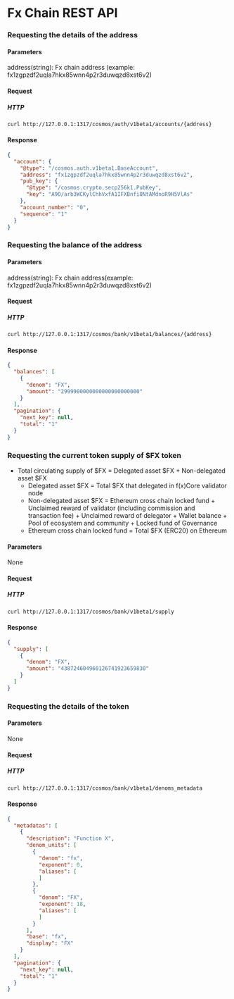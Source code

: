 # Fx Chain REST API 

### Requesting the details of the address 

#### Parameters

address(string): Fx chain address (example: fx1zgpzdf2uqla7hkx85wnn4p2r3duwqzd8xst6v2)

#### Request

##### HTTP

```sh
curl http://127.0.0.1:1317/cosmos/auth/v1beta1/accounts/{address}
```

#### Response

```json
{
  "account": {
    "@type": "/cosmos.auth.v1beta1.BaseAccount",
    "address": "fx1zgpzdf2uqla7hkx85wnn4p2r3duwqzd8xst6v2",
    "pub_key": {
      "@type": "/cosmos.crypto.secp256k1.PubKey",
      "key": "A9O/arb3WCKylChhVxfA1IFXBnfi8NtAMdnoR9H5VlAs"
    },
    "account_number": "0",
    "sequence": "1"
  }
}
```

### Requesting the balance of the address

#### Parameters

address(string): Fx chain address(example: fx1zgpzdf2uqla7hkx85wnn4p2r3duwqzd8xst6v2)

#### Request

##### HTTP

```sh
curl http://127.0.0.1:1317/cosmos/bank/v1beta1/balances/{address}
```

#### Response

```json
{
  "balances": [
    {
      "denom": "FX",
      "amount": "2999900000000000000000000"
    }
  ],
  "pagination": {
    "next_key": null,
    "total": "1"
  }
}
```

### Requesting the current token supply of $FX token

* Total circulating supply of $FX = Delegated asset $FX + Non-delegated asset $FX 
    * Delegated asset $FX = Total $FX that delegated in f(x)Core validator node
    * Non-delegated asset $FX = Ethereum cross chain locked fund  + Unclaimed reward of validator (including commission and transaction fee) + Unclaimed reward of delegator + Wallet balance + Pool of ecosystem and community + Locked fund of Governance
    * Ethereum cross chain locked fund = Total $FX (ERC20) on Ethereum

#### Parameters

None

#### Request

##### HTTP

```sh
curl http://127.0.0.1:1317/cosmos/bank/v1beta1/supply
```

#### Response

```json
{
  "supply": [
    {
      "denom": "FX",
      "amount": "438724604960126741923659830"
    }
  ]
}
```

### Requesting the details of the token


#### Parameters

None

#### Request

##### HTTP

```sh
curl http://127.0.0.1:1317/cosmos/bank/v1beta1/denoms_metadata
```

#### Response

```json
{
  "metadatas": [
    {
      "description": "Function X",
      "denom_units": [
        {
          "denom": "fx",
          "exponent": 0,
          "aliases": [
          ]
        },
        {
          "denom": "FX",
          "exponent": 18,
          "aliases": [
          ]
        }
      ],
      "base": "fx",
      "display": "FX"
    }
  ],
  "pagination": {
    "next_key": null,
    "total": "1"
  }
}
```
